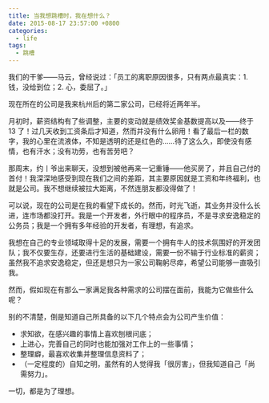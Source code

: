 ```yaml
---
title: 当我想跳槽时，我在想什么？
date: 2015-08-17 23:57:00 +0800
categories:
  - life
tags:
  - 跳槽
---
```

我们的干爹——马云，曾经说过：「员工的离职原因很多，只有两点最真实：1. 钱，没给到位；2. 心，委屈了。」

现在所在的公司是我来杭州后的第二家公司，已经将近两年半。

月初时，薪资结构有了些调整，主要的变动就是绩效奖金基数提高以及——终于 13 了！过几天收到工资条后才知道，然而并没有什么卵用！看了最后一栏的数字，我的心里在流液体，不知是透明的还是红色的……待了这么久，即使没有感情，也有汗水；没有功劳，也有苦劳吧？

那周末，约丨爷出来聊天，没想到被他再来一记重锤——他买房了，并且自己付的首付！我深深地感受到现在我们之间的差距，其主要原因就是工资和年终福利，也就是公司。我不想继续被拉大距离，不然连朋友都没得做了！

可以说，现在的公司是在我的看望下成长的。然而，时光飞逝，其业务并没什么长进，连市场都没打开。我是一个开发者，外行眼中的程序员，不是寻求安逸稳定的公务员；我是一个拥有多年经验的开发者，有理想，有追求。

我想在自己的专业领域取得十足的发展，需要一个拥有牛人的技术氛围好的开发团队；我不仅要生存，还要进行生活的基础建设，需要一份不输于行业标准的薪资；虽然我不追求安逸稳定，但还是想只为一家公司鞠躬尽瘁，希望公司能够一直吸引我。

然而，假如现在有那么一家满足我各种需求的公司摆在面前，我能为它做些什么呢？

别的不清楚，倒是知道自己所具备的以下几个特点会为公司产生价值：

* 求知欲，在感兴趣的事情上喜欢刨根问底；
* 上进心，完善自己的同时也能加强对工作上的一些事情；
* 整理癖，最喜欢收集并整理信息资料了；
* （一定程度的）自知之明，虽然有的人觉得我「很厉害」，但我知道自己「尚需努力」。

一切，都是为了理想。
